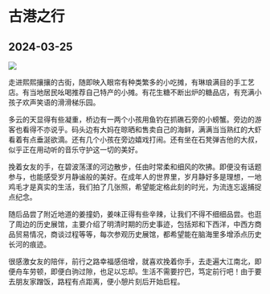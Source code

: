 # 古港之行
2024-03-25
--- 

<img bor src="//cdn.jsdelivr.net/gh/caix-github/pics-storage/j2120240507.jpg">

走进熙熙攘攘的古街，随即映入眼帘有种类繁多的小吃摊，有琳琅满目的手工艺店。有当地居民吆喝推荐自己特产的小摊。有花生糖不断出炉的糖品店，有充满小孩子欢声笑语的滑滑梯乐园。

多云的天显得有些凝重，桥边有一两个小孩用鱼钓在抓礁石旁的小螃蟹。旁边的游客也看得不亦说乎。码头边有大妈在晾晒和售卖自己的海鲜，满满当当熟红的大虾看着有点垂涎欲滴。还有几个小孩在旁边嬉戏打闹。还有坐在石凳弹吉他的大叔，似乎正在用动听的音乐守护这一切的美好。

挽着女友的手，在碧波荡漾的河边散步，任由时常柔和细风的吹拂。即便没有话题参与，也能感受岁月静谧般的美好。在成年人的世界里，岁月静好多是理想，一地鸡毛才是真实的生活，我们拍了几张照，希望能定格此刻的时光，为流连忘返捕捉点纪念。

随后品尝了附近地道的姜撞奶，姜味正得有些辛辣，让我们不得不细细品尝。也逛了周边的历史展馆，主要介绍了明清时期的历史事迹，包括郑和下西洋，中西方商品贸易情况，商谈过程等等，每次参观历史展馆，都希望能在脑海里多增添点历史长河的痕迹。

很感激女友的陪伴，前行之路幸福感倍增，就喜欢挽着你手，去走遍大江南北，即便舟车劳顿，即便白驹过隙，也足以忘却。生活不需要拧巴，笃定前行吧！由于要去朋友家蹭饭，路程有点距离，便小憩片刻后开始启程。